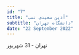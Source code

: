 ```yaml
---
id: "7"
title: "آذین سعیدی نسب"
subtitle: "دانشگاه تهران"
date: "22 September 2022"
---
```


تهران - 31 شهریور 

